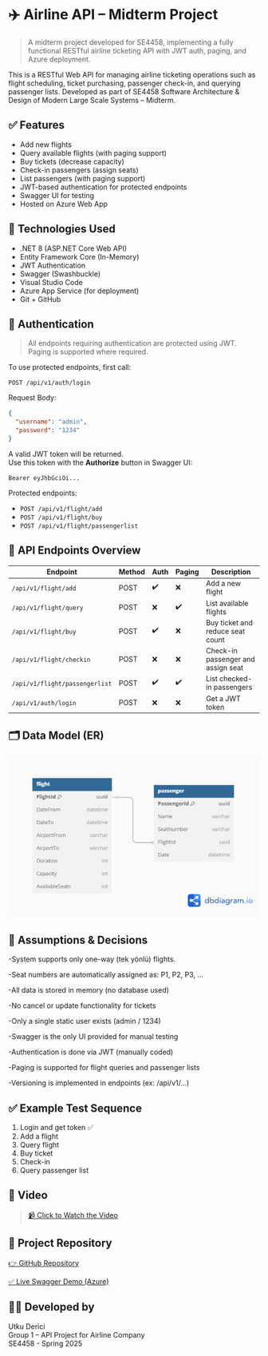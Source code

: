 # ✈️ Airline API – Midterm Project
> A midterm project developed for SE4458, implementing a fully functional RESTful airline ticketing API with JWT auth, paging, and Azure deployment.

This is a RESTful Web API for managing airline ticketing operations such as flight scheduling, ticket purchasing, passenger check-in, and querying passenger lists. Developed as part of SE4458 Software Architecture & Design of Modern Large Scale Systems – Midterm.

## ✅ Features

- Add new flights
- Query available flights (with paging support)
- Buy tickets (decrease capacity)
- Check-in passengers (assign seats)
- List passengers (with paging support)
- JWT-based authentication for protected endpoints
- Swagger UI for testing
- Hosted on Azure Web App


## 🚀 Technologies Used

- .NET 8 (ASP.NET Core Web API)
- Entity Framework Core (In-Memory)
- JWT Authentication
- Swagger (Swashbuckle)
- Visual Studio Code
- Azure App Service (for deployment)
- Git + GitHub

## 🔐 Authentication
> All endpoints requiring authentication are protected using JWT. Paging is supported where required.

To use protected endpoints, first call:

```
POST /api/v1/auth/login
```

Request Body:
```json
{
  "username": "admin",
  "password": "1234"
}
```

A valid JWT token will be returned.  
Use this token with the **Authorize** button in Swagger UI:

```
Bearer eyJhbGciOi...
```

Protected endpoints:
- `POST /api/v1/flight/add`
- `POST /api/v1/flight/buy`
- `POST /api/v1/flight/passengerlist`

## 📄 API Endpoints Overview

| Endpoint                             | Method | Auth | Paging | Description                          |
|--------------------------------------|--------|------|--------|--------------------------------------|
| `/api/v1/flight/add`                 | POST   | ✔️   | ❌     | Add a new flight                     |
| `/api/v1/flight/query`               | POST   | ❌   | ✔️     | List available flights               |
| `/api/v1/flight/buy`                 | POST   | ✔️   | ❌     | Buy ticket and reduce seat count     |
| `/api/v1/flight/checkin`             | POST   | ❌   | ❌     | Check-in passenger and assign seat   |
| `/api/v1/flight/passengerlist`       | POST   | ✔️   | ✔️     | List checked-in passengers           |
| `/api/v1/auth/login`                 | POST   | ❌   | ❌     | Get a JWT token                      |

## 🗂 Data Model (ER)

![ER Diagram](./er-diagram.png)


## 🧠 Assumptions & Decisions

-System supports only one-way (tek yönlü) flights.

-Seat numbers are automatically assigned as: P1, P2, P3, ...

-All data is stored in memory (no database used)

-No cancel or update functionality for tickets

-Only a single static user exists (admin / 1234)

-Swagger is the only UI provided for manual testing

-Authentication is done via JWT (manually coded)

-Paging is supported for flight queries and passenger lists

-Versioning is implemented in endpoints (ex: /api/v1/...)

## ✅ Example Test Sequence

1. Login and get token ✅  
2. Add a flight  
3. Query flight  
4. Buy ticket  
5. Check-in  
6. Query passenger list

## 🎥  Video

> [📹 Click to Watch the Video]([https://drive.google.com/your-demo-link](https://drive.google.com/file/d/1dWI0CeR0j5EOXHz10TBr00GClSuzw2_M/view?usp=drive_link))

## 🔗 Project Repository

[👉 GitHub Repository](https://github.com/utku1608/AirlineApi-Midterm)

[✅ Live Swagger Demo (Azure)](https://airline-api-utku123.azurewebsites.net/swagger/index.html)

## 👨‍💻 Developed by

Utku Derici  
Group 1 – API Project for Airline Company  
SE4458 - Spring 2025
